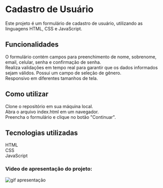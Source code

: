 <h1>Cadastro de Usuário</h1>
<p>Este projeto é um formulário de cadastro de usuário, utilizando as linguagens HTML, CSS e JavaScript.</P>

<h2> Funcionalidades </h2>
<p>O formulário contém campos para preenchimento de nome, sobrenome, email, celular, senha e confirmação de senha. <br>
Realiza validações em tempo real para garantir que os dados informados sejam válidos.
Possui um campo de seleção de gênero.<br>
Responsivo em diferentes tamanhos de tela.</p>

<h2>Como utilizar</h2>
<p>Clone o repositório em sua máquina local. <br>
Abra o arquivo index.html em um navegador.<br>
Preencha o formulário e clique no botão "Continuar".<br>


<h2>Tecnologias utilizadas</h2>
<p>HTML<br>
CSS<br>
JavaScript<br>



<h3>Video de apresentação do projeto:</h3>

<img src="./readme/gif-antes.gif" alt="gif apresentação">
